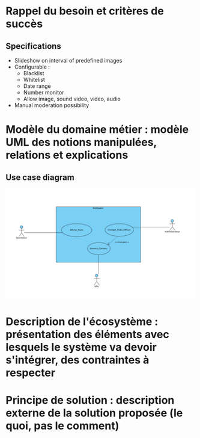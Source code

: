 
# Rappel du besoin et critères de succès

## Specifications

- Slideshow on interval of predefined images
- Configurable : 
  - Blacklist
  - Whitelist
  - Date range
  - Number monitor
  - Allow image, sound video, video, audio
- Manual moderation possibility

# Modèle du domaine métier : modèle UML des notions manipulées, relations et explications

## Use case diagram

![Use case diagram](assets/usecase.png)

# Description de l'écosystème : présentation des éléments avec lesquels le système va devoir s'intégrer, des contraintes à respecter


# Principe de solution : description externe de la solution proposée (le quoi, pas le comment)










<!-- --- TODO je sais pas trop ou mettre ça ---

# Problematics

- How to filter : anti-spam, nsfw filter 
- What to show ? Hashtag ? User ? Location ?




# User Story

- Setup the raspberry pi with wifi and correct origin -->

